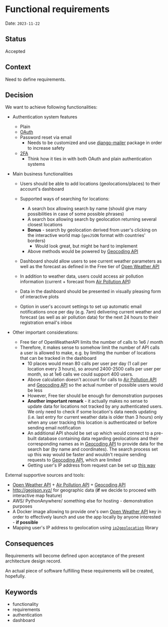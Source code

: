 # Functional requirements

Date: `2023-11-22`

## Status

Accepted

## Context

Need to define requirements.

## Decision

We want to achieve following functionalities:
- Authentication system features
  - Plain
  - [OAuth](https://github.com/jazzband/django-oauth-toolkit)
  - Password reset via email
    - Needs to be customized and use [django-mailer](https://github.com/pinax/django-mailer/blob/master/docs/usage.rst#usage)
    package in order to increase safety
  - [2FA](https://django-two-factor-auth.readthedocs.io/en/1.15.5/)
    - Think how it ties in with both OAuth and plain authentication systems

- Main business functionalities
  - Users should be able to add locations (geolocations/places) to their account's dashboard
  - Supported ways of searching for locations:
    - A search box allowing search by name (should give many possibilities in case of some possible phrases)
    - A search box allowing search by geolocation returning several closest locations
    - **Bonus** - search by geolocation derived from user's clicking on the interactive world map
      (`geoJSON` format with countries' borders)
      - Would look great, but might be hard to implement
    - Above methods would be powered by [Geocoding API](https://openweathermap.org/api/geocoding-api)

  - Dashboard should allow users to see current weather parameters as well as the forecast as defined
    in the Free tier of [Open Weather API](https://openweathermap.org/price)
  - In addition to weather data, users could access air pollution information (current + forecast from [Air Pollution API](https://openweathermap.org/api/air-pollution))
  - Data in the dashboard should be presented in visually pleasing form of interactive plots
  - Option in user's account settings to set up automatic email notifications once per day (e.g. 7am)
    delivering current weather and forecast (as well as air pollution data) for the next 24 hours to their registration email's inbox
- Other important considerations:
  - Free tier of OpenWeatherAPI limits the number of calls to 1e6 / month
  - Therefore, it makes sense to somehow limit the number of API calls a user is allowed to make,
    e.g. by limiting the number of locations that can be tracked in the dashboard
    - 10 places would mean 80 calls per user per day (1 call per location every 3 hours),
      so around 2400-2500 calls per user per month, so at 1e6 calls we could support 400 users.
    - Above calculation doesn't account for calls to [Air Pollution API](https://openweathermap.org/api/air-pollution) and [Geocoding API](https://openweathermap.org/api/geocoding-api)
      so the actual number of possible users would be less
    - However, Free tier should be enough for demonstration purposes
    - **Another important remark** - it actually makes no sense to update data for locations
      not tracked by any authenticated users. We only need to check if some location's data
      needs updating (i.e. last entry for current weather data is older than 3 hours)
      only when any user tracking this location is authenticated or before sending email notification
    - An additional API should be set up which would connect to a pre-built database containing data
      regarding geolocations and their corresponding names as in [Geocoding API](https://openweathermap.org/api/geocoding-api)
      to provide data for the search bar (by name and coordinates). The search process set up this way
      would be faster and wouldn't require sending requests to [Geocoding API](https://openweathermap.org/api/geocoding-api),
      which are limited
    - Getting user's IP address from request can be set up [this way](https://stackoverflow.com/questions/4581789/how-do-i-get-user-ip-address-in-django)

External supportive sources and tools:
- [Open Weather API](https://openweathermap.org/) + [Air Pollution API](https://openweathermap.org/api/air-pollution) + [Geocoding API](https://openweathermap.org/api/geocoding-api)
- http://geojson.xyz/ for geographic data (**if** we decide to proceed with interactive map feature)
- AWS/ PythonAnywhere/ something else for hosting - demonstration purposes
- A Docker image allowing to provide one's own [Open Weather API](https://openweathermap.org/) key in order to effectively launch
and use the app locally by anyone interested - **if possible**
- Mapping user's IP address to geolocation using [`ip2geolocation`](https://pypi.org/project/ip2geotools/) library

## Consequences

Requirements will become defined upon acceptance of the present architecture design record.

An actual piece of software fulfilling these requirements will be created, hopefully.

## Keywords

- functionality
- requirements
- authentication
- dashboard

